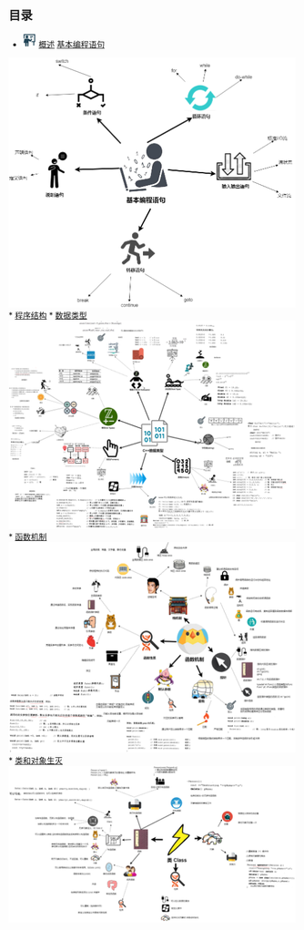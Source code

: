 ## 目录
  * <img src="./img/介绍.png" width="25px" height="25px"></img> <a href="./第1章/">概述</a>
  <a href="./chapter_2/README.md">基本编程语句</a>
  <img src="./img/C++程序设计-基本编程语句.png"/>
  * <a href="./chapter_7/README.md">程序结构</a>
  * <a href="./chapter_3/README.md">数据类型</a>
  <img src="./img/C++程序设计-第三章 数据类型.png"/>
  * <a href="./chapter_5/README.md">函数机制</a>
  <img src="./img/C++程序设计-函数机制.png"/>
  * <a href="./chapter_8/README.md">类和对象生灭</a>
  <img src="./img/C++第8章类和对象生灭.png"/>